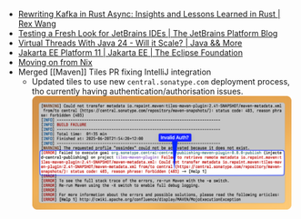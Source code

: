 - [Rewriting Kafka in Rust Async: Insights and Lessons Learned in Rust | Rex Wang](https://wangjunfei.com/2025/06/18/Rewriting-Kafka-in-Rust-Async-Insights-and-Lessons-Learned/)
- [Testing a Fresh Look for JetBrains IDEs | The JetBrains Platform Blog](https://blog.jetbrains.com/platform/2025/06/testing-a-fresh-look-for-jetbrains-ides/)
- [Virtual Threads With Java 24 - Will it Scale? | Java &amp;&amp; More](https://gaetanopiazzolla.github.io/java/2025/06/18/virtualthreads-java24.html)
- [Jakarta EE Platform 11 | Jakarta EE | The Eclipse Foundation](https://jakarta.ee/specifications/platform/11/)
- [Moving on from Nix](https://carlosbecker.com/posts/bye-nix/)
- Merged [[Maven]] Tiles PR fixing IntelliJ integration
	- Updated tiles to use new `central.sonatype.com` deployment process, tho currently having authentication/authorisation issues.
	  ![SCR-20250620-tfpp.png](../assets/SCR-20250620-tfpp_1750414822276_0.png)